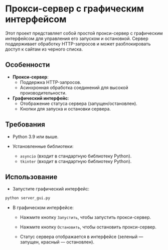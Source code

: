 # Прокси-сервер с графическим интерфейсом

Этот проект представляет собой простой прокси-сервер с графическим интерфейсом для управления его запуском и остановкой. Сервер поддерживает обработку HTTP-запросов и может разблокировать доступ к сайтам из черного списка.

## Особенности
- **Прокси-сервер**:
  - Поддержка HTTP-запросов.
  - Асинхронная обработка соединений для высокой производительности.
- **Графический интерфейс**:
  - Отображение статуса сервера (запущен/остановлен).
  - Кнопки для запуска и остановки сервера.

## Требования
- Python 3.9 или выше.

- Установленные библиотеки:
  - `asyncio` (входит в стандартную библиотеку Python).
  - `tkinter` (входит в стандартную библиотеку Python).

## Использование
- Запустите графический интерфейс:
```bash
python server_gui.py
```
- В графическом интерфейсе:
    - Нажмите кнопку `Запустить`, чтобы запустить прокси-сервер.

    - Нажмите кнопку `Остановить`, чтобы остановить прокси-сервер.

    - Статус сервера отображается в интерфейсе (зеленый — запущен, красный — остановлен).